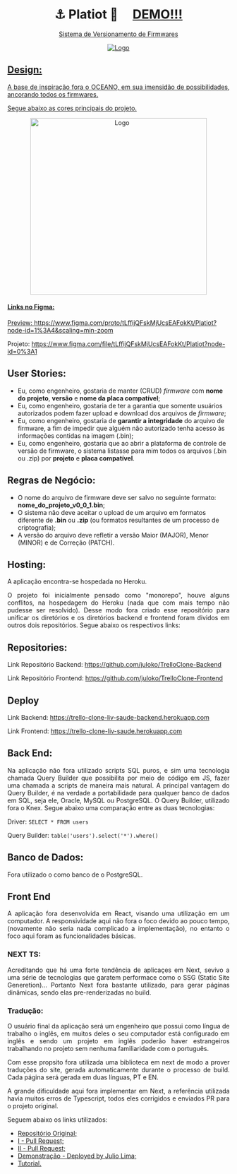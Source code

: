 <p align="center">	
	<h1 align="center">
    <span>⚓ Platiot 🚀</span>
    <span>&nbsp &nbsp</span>   
    <a href="https://trello-clone-liv-saude.herokuapp.com">DEMO!!!</>
  </h1>
  <p align="center">Sistema de Versionamento de Firmwares</p>
</p>
<p align="center">
    <img src="packages/web/src/assets/gif/preview.gif" width="fit-content" alt="Logo">
</p>

## 

## Design:
<p align="justify">
  A base de inspiração fora o OCEANO, em sua imensidão de possibilidades, ancorando todos os firmwares.
</p>
<p align="justify">
  Segue abaixo as cores principais do projeto.
</p>
<p align="center">
    <img src="https://user-images.githubusercontent.com/17098382/107158366-45977080-6968-11eb-8601-5d1185421846.png" width="400" alt="Logo">
</p>

#### Links no Figma:
Preview: https://www.figma.com/proto/tLffijQFskMjUcsEAFokKt/Platiot?node-id=1%3A4&scaling=min-zoom

Projeto: https://www.figma.com/file/tLffijQFskMjUcsEAFokKt/Platiot?node-id=0%3A1

## User Stories:
- Eu, como engenheiro, gostaria de manter (CRUD) *firmware* com **nome do projeto**,
**versão** e **nome da placa compatível**;
- Eu, como engenheiro, gostaria de ter a garantia que somente usuários
autorizados podem fazer upload e download dos arquivos de *firmware*;
- Eu, como engenheiro, gostaria de **garantir a integridade** do arquivo de firmware, a
fim de impedir que alguém não autorizado tenha acesso às informações contidas na
imagem (.bin);
- Eu, como engenheiro, gostaria que ao abrir a plataforma de controle de versão de
firmware, o sistema listasse para mim todos os arquivos (.bin ou .zip) por **projeto** e
**placa compatível**.
## Regras de Negócio:
- O nome do arquivo de firmware deve ser salvo no seguinte formato:
**nome_do_projeto_v0_0_1.bin**;
- O sistema não deve aceitar o upload de um arquivo em formatos diferente de **.bin** ou
**.zip** (ou formatos resultantes de um processo de criptografia);
- A versão do arquivo deve refletir a versão Maior (MAJOR), Menor (MINOR) e de
Correção (PATCH).

## Hosting:
<p align="justify">
  A aplicação encontra-se hospedada no Heroku.
</p>
<p align="justify">
O projeto foi inicialmente pensado como "monorepo", houve alguns conflitos, na hospedagem do Heroku (nada que com mais tempo não pudesse ser resolvido). Desse modo fora criado esse repositório para unificar os diretórios e os diretórios backend e frontend foram dividos em outros dois repositórios. Segue abaixo os respectivos links:
</p>

## Repositories:

Link Repositório Backend: https://github.com/juloko/TrelloClone-Backend

Link Repositório Frontend: https://github.com/juloko/TrelloClone-Frontend

## Deploy

Link Backend: https://trello-clone-liv-saude-backend.herokuapp.com

Link Frontend: https://trello-clone-liv-saude.herokuapp.com

## Back End:
<p align="justify">
Na aplicação não fora utilizado scripts SQL puros, e sim uma tecnologia chamada Query Builder que possibilita por meio de código em JS, fazer uma chamada a scripts de maneira mais natural. A principal vantagem do Query Builder, é na verdade a portabilidade para qualquer banco de dados em SQL, seja ele, Oracle, MySQL ou PostgreSQL. O Query Builder, utilizado fora o Knex. Segue abaixo uma comparação entre as duas tecnologias:
</p>


Driver: `SELECT * FROM users`

Query Builder: `table('users').select('*').where()`

## Banco de Dados:
Fora utilizado o como banco de o PostgreSQL.

## Front End
<p align="justify">
A aplicação fora desenvolvida em React, visando uma utilização em um computador. A responsividade aqui não fora o foco devido ao pouco tempo, (novamente não seria nada complicado a implementação), no entanto o foco aqui foram as funcionalidades básicas.
</p>

### NEXT TS:
<p align="justify">
Acreditando que há uma forte tendência de aplicaçes em Next, sevivo a uma série de tecnologias que garatem performace como o SSG (Static Site Generetion)... Portanto Next fora bastante utilizado, para gerar páginas dinâmicas, sendo elas pre-renderizadas no build.
<p align="justify">
  
### Tradução:
<p align="justify">
O usuário final da aplicação será um engenheiro que possui como língua de trabalho o inglês, em muitos deles o seu computador está configurado em inglês e sendo um projeto em inglês poderão haver estrangeiros trabalhando no projeto sem nenhuma familiaridade com o português.
<p align="justify">
<p align="justify">
Com esse propsito fora utilizada uma biblioteca em next de modo a prover traduções do site, gerada automaticamente durante o processo de build. Cada página será gerada em duas línguas, PT e EN.
<p align="justify">
<p align="justify">
A grande dificuldade aqui fora implementar em Next, a referência utilizada havia muitos erros de Typescript, todos eles corrigidos e enviados PR para o projeto original.
<p align="justify">
<p align="justify">
  Seguem abaixo os links utilizados:
<p align="justify">
  
- [Repositório Original;](https://github.com/BiscuiTech/i18n-typescript-app)
- [I - Pull Request;](https://github.com/BiscuiTech/i18n-typescript-app/pull/2)
- [II - Pull Request;](https://github.com/BiscuiTech/i18n-typescript-app/pull/4)
- [Demonstração - Deployed by Julio Lima;](https://i18n-typescript-app.vercel.app/)
- [Tutorial.](https://dev.to/biscuitech/i18n-with-next-js-and-full-ssg-support-2aih)
